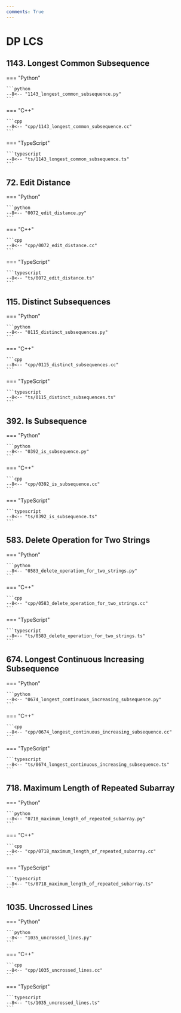 ```yaml
---
comments: True
---
```


# DP LCS

## 1143. Longest Common Subsequence

=== "Python"

    ```python
    --8<-- "1143_longest_common_subsequence.py"
    ```

=== "C++"

    ```cpp
    --8<-- "cpp/1143_longest_common_subsequence.cc"
    ```

=== "TypeScript"

    ```typescript
    --8<-- "ts/1143_longest_common_subsequence.ts"
    ```

## 72. Edit Distance

=== "Python"

    ```python
    --8<-- "0072_edit_distance.py"
    ```

=== "C++"

    ```cpp
    --8<-- "cpp/0072_edit_distance.cc"
    ```

=== "TypeScript"

    ```typescript
    --8<-- "ts/0072_edit_distance.ts"
    ```

## 115. Distinct Subsequences

=== "Python"

    ```python
    --8<-- "0115_distinct_subsequences.py"
    ```

=== "C++"

    ```cpp
    --8<-- "cpp/0115_distinct_subsequences.cc"
    ```

=== "TypeScript"

    ```typescript
    --8<-- "ts/0115_distinct_subsequences.ts"
    ```

## 392. Is Subsequence

=== "Python"

    ```python
    --8<-- "0392_is_subsequence.py"
    ```

=== "C++"

    ```cpp
    --8<-- "cpp/0392_is_subsequence.cc"
    ```

=== "TypeScript"

    ```typescript
    --8<-- "ts/0392_is_subsequence.ts"
    ```

## 583. Delete Operation for Two Strings

=== "Python"

    ```python
    --8<-- "0583_delete_operation_for_two_strings.py"
    ```

=== "C++"

    ```cpp
    --8<-- "cpp/0583_delete_operation_for_two_strings.cc"
    ```

=== "TypeScript"

    ```typescript
    --8<-- "ts/0583_delete_operation_for_two_strings.ts"
    ```

## 674. Longest Continuous Increasing Subsequence

=== "Python"

    ```python
    --8<-- "0674_longest_continuous_increasing_subsequence.py"
    ```

=== "C++"

    ```cpp
    --8<-- "cpp/0674_longest_continuous_increasing_subsequence.cc"
    ```

=== "TypeScript"

    ```typescript
    --8<-- "ts/0674_longest_continuous_increasing_subsequence.ts"
    ```

## 718. Maximum Length of Repeated Subarray

=== "Python"

    ```python
    --8<-- "0718_maximum_length_of_repeated_subarray.py"
    ```

=== "C++"

    ```cpp
    --8<-- "cpp/0718_maximum_length_of_repeated_subarray.cc"
    ```

=== "TypeScript"

    ```typescript
    --8<-- "ts/0718_maximum_length_of_repeated_subarray.ts"
    ```

## 1035. Uncrossed Lines

=== "Python"

    ```python
    --8<-- "1035_uncrossed_lines.py"
    ```

=== "C++"

    ```cpp
    --8<-- "cpp/1035_uncrossed_lines.cc"
    ```

=== "TypeScript"

    ```typescript
    --8<-- "ts/1035_uncrossed_lines.ts"
    ```
